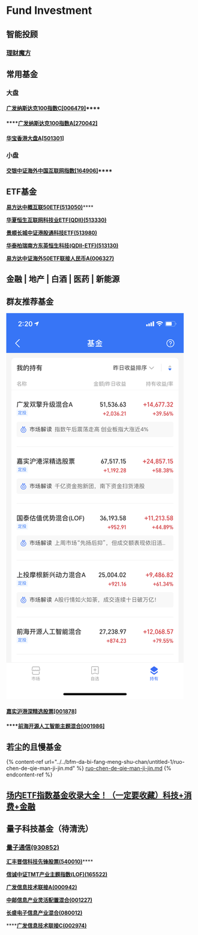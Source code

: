 # Fund Investment

## 智能投顾

### [理财魔方](https://www.licaimofang.com/)

## 常用基金

### 大盘

#### [**广发纳斯达克100指数C\[006479\]**](http://fund.eastmoney.com/006479.html)****

#### ****[广发纳斯达克100指数A\[270042\]](http://fund.eastmoney.com/270042.html)

#### [**华宝香港大盘A\[501301\]**](http://fund.eastmoney.com/501301.html)

### 小盘

#### [**交银中证海外中国互联网指数\[164906\]**](http://fund.eastmoney.com/164906.html)****

## **ETF基金**

[**易方达中概互联50ETF(513050)**](http://fund.eastmoney.com/513050.html)****

****[**华夏恒生互联网科技业ETF(QDII)(513330)**](https://fund.eastmoney.com/513330.html)****

****[**景顺长城中证港股通科技ETF(513980)**](https://fund.eastmoney.com/513980.html)****

****[**华泰柏瑞南方东英恒生科技(QDII-ETF)(513130)**](http://fund.eastmoney.com/513130.html)****

****[**易方达中证海外50ETF联接人民币A(006327)**](https://fund.eastmoney.com/006327.html)****

## **金融 | 地产 | 白酒 | 医药 | 新能源**

## 群友推荐基金

![](../../.gitbook/assets/2836D1DD67FB0FB86288F409A551E21E.png)

#### ****[**嘉实沪港深精选股票\[001878\]**](http://fund.eastmoney.com/001878.html)****

#### ****[前海开源人工智能主题混合\[001986\]](http://fund.eastmoney.com/001986.html)

## 若尘的且慢基金

{% content-ref url="../../bfm-da-bi-fang-meng-shu-chan/untitled-1/ruo-chen-de-qie-man-ji-jin.md" %}
[ruo-chen-de-qie-man-ji-jin.md](../../bfm-da-bi-fang-meng-shu-chan/untitled-1/ruo-chen-de-qie-man-ji-jin.md)
{% endcontent-ref %}

## [场内ETF指数基金收录大全！（一定要收藏）科技+消费+金融](https://xueqiu.com/6367307975/187393897)

## **量子科技基金（待清洗）**

### ****[**量子通信(930852)**](http://quote.eastmoney.com/zz/2.930852.html)****

[**汇丰晋信科技先锋股票(540010)**](https://fund.eastmoney.com/540010.html)****

****[**信诚中证TMT产业主题指数(LOF)(165522)**](http://fund.eastmoney.com/165522.html)****

****[**广发信息技术联接A(000942)**](https://fund.eastmoney.com/000942.html)****

****[**中邮信息产业灵活配置混合(001227)**](https://fund.eastmoney.com/001227.html)****

****[**长盛电子信息产业混合(080012)**](https://fund.eastmoney.com/080012.html)****

****[**广发信息技术联接C(002974)**](https://fund.eastmoney.com/002974.html)

